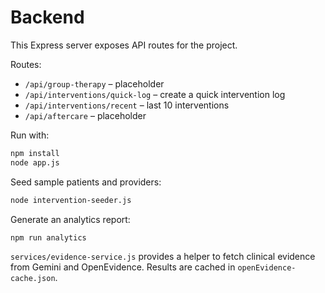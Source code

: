 # Backend

This Express server exposes API routes for the project.

Routes:
- `/api/group-therapy` – placeholder
- `/api/interventions/quick-log` – create a quick intervention log
- `/api/interventions/recent` – last 10 interventions
- `/api/aftercare` – placeholder

Run with:
```bash
npm install
node app.js
```

Seed sample patients and providers:
```bash
node intervention-seeder.js
```

Generate an analytics report:
```bash
npm run analytics
```

`services/evidence-service.js` provides a helper to fetch clinical evidence from
Gemini and OpenEvidence. Results are cached in `openEvidence-cache.json`.
